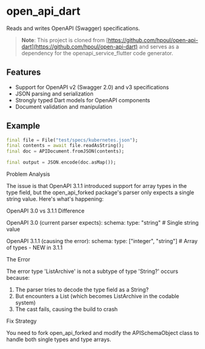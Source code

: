 # open_api_dart

Reads and writes OpenAPI (Swagger) specifications.

> **Note**: This project is cloned from [https://github.com/hpoul/open-api-dart](https://github.com/hpoul/open-api-dart) and serves as a dependency for the openapi_service_flutter code generator.

## Features

- Support for OpenAPI v2 (Swagger 2.0) and v3 specifications
- JSON parsing and serialization
- Strongly typed Dart models for OpenAPI components
- Document validation and manipulation

## Example

```dart
final file = File("test/specs/kubernetes.json");
final contents = await file.readAsString();
final doc = APIDocument.fromJSON(contents);

final output = JSON.encode(doc.asMap());
```




 Problem Analysis

  The issue is that OpenAPI 3.1.1 introduced support for array types in the type field, but the open_api_forked package's parser only expects a single string value. Here's what's happening:

  OpenAPI 3.0 vs 3.1.1 Difference

  OpenAPI 3.0 (current parser expects):
  schema:
    type: "string"  # Single string value

  OpenAPI 3.1.1 (causing the error):
  schema:
    type: ["integer", "string"]  # Array of types - NEW in 3.1.1

  The Error

  The error type 'ListArchive' is not a subtype of type 'String?' occurs because:

  1. The parser tries to decode the type field as a String?
  2. But encounters a List (which becomes ListArchive in the codable system)
  3. The cast fails, causing the build to crash

  Fix Strategy

  You need to fork open_api_forked and modify the APISchemaObject class to handle both single types and type arrays.